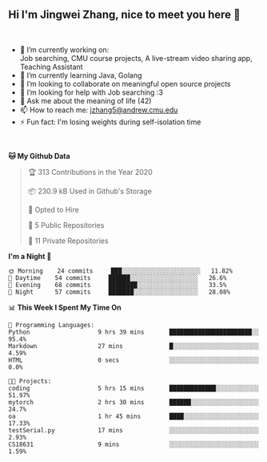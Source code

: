 Hi I'm Jingwei Zhang, nice to meet you here 👋
---
<br>


- 🔭 I’m currently working on: <br>
    Job searching, CMU course projects, A live-stream video sharing app, Teaching Assistant
- 🌱 I’m currently learning Java, Golang
- 👯 I’m looking to collaborate on meaningful open source projects
- 🤔 I’m looking for help with Job searching :3
- 💬 Ask me about the meaning of life (42)
- 📫 How to reach me: jzhang5@andrew.cmu.edu
- ⚡ Fun fact: I'm losing weights during self-isolation time
<br>


<!--START_SECTION:waka-->
**🐱 My Github Data** 

> 🏆 313 Contributions in the Year 2020
 > 
> 📦 230.9 kB Used in Github's Storage 
 > 
> 💼 Opted to Hire
 > 
> 📜 5 Public Repositories
 > 
> 🔑 11 Private Repositories 

**I'm a Night 🦉** 

```text
🌞 Morning    24 commits     ███░░░░░░░░░░░░░░░░░░░░░░   11.82% 
🌆 Daytime    54 commits     ██████░░░░░░░░░░░░░░░░░░░   26.6% 
🌃 Evening    68 commits     ████████░░░░░░░░░░░░░░░░░   33.5% 
🌙 Night      57 commits     ███████░░░░░░░░░░░░░░░░░░   28.08%

```


📊 **This Week I Spent My Time On** 

```text
💬 Programming Languages: 
Python                   9 hrs 39 mins       ███████████████████████░░   95.4% 
Markdown                 27 mins             █░░░░░░░░░░░░░░░░░░░░░░░░   4.59% 
HTML                     0 secs              ░░░░░░░░░░░░░░░░░░░░░░░░░   0.0%

🐱‍💻 Projects: 
coding                   5 hrs 15 mins       █████████████░░░░░░░░░░░░   51.97% 
mytorch                  2 hrs 30 mins       ██████░░░░░░░░░░░░░░░░░░░   24.7% 
oa                       1 hr 45 mins        ████░░░░░░░░░░░░░░░░░░░░░   17.33% 
testSerial.py            17 mins             ░░░░░░░░░░░░░░░░░░░░░░░░░   2.93% 
CS18631                  9 mins              ░░░░░░░░░░░░░░░░░░░░░░░░░   1.59%

```


<!--END_SECTION:waka-->
